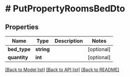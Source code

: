 # # PutPropertyRoomsBedDto

## Properties

Name | Type | Description | Notes
------------ | ------------- | ------------- | -------------
**bed_type** | **string** |  | [optional]
**quantity** | **int** |  | [optional]

[[Back to Model list]](../../README.md#models) [[Back to API list]](../../README.md#endpoints) [[Back to README]](../../README.md)
